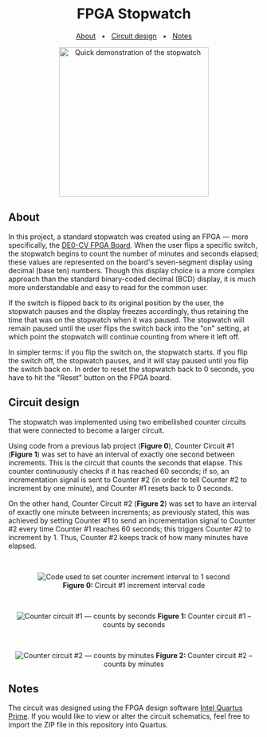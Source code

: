<h1 align="center">FPGA Stopwatch</h1>

<p align="center">
  <a href="#about">About</a> &nbsp;&nbsp;•&nbsp;&nbsp; 
  <a href="#circuit-design">Circuit design</a> &nbsp;&nbsp;•&nbsp;&nbsp;
  <a href="#notes">Notes</a>
</p>

<p align="center">
    <img src="https://user-images.githubusercontent.com/110432500/233398339-0f5bbb6b-e43a-4e2b-a883-d7914d275d62.gif" alt="Quick demonstration of the stopwatch" width=300 />
<p align="center">

## About

In this project, a standard stopwatch was created using an FPGA — more specifically, the <a href="https://www.terasic.com.tw/cgi-bin/page/archive.pl?Language=English&No=921">DE0-CV FPGA Board</a>. When the user flips a specific switch, the stopwatch begins to count the number of minutes and seconds elapsed; these values are represented on the board's seven-segment display using decimal (base ten) numbers. Though this display choice is a more complex approach than the standard binary-coded decimal (BCD) display, it is much more understandable and easy to read for the common user.

    
If the switch is flipped back to its original position by the user, the stopwatch pauses and the display freezes accordingly, thus retaining the time that was on the stopwatch when it was paused. The stopwatch will remain paused until the user flips the switch back into the "on" setting, at which point the stopwatch will continue counting from where it left off.

In simpler terms: if you flip the switch on, the stopwatch starts. If you flip the switch off, the stopwatch pauses, and it will stay paused until you flip the switch back on. In order to reset the stopwatch back to 0 seconds, you have to hit the "Reset" button on the FPGA board.
    
## Circuit design

The stopwatch was implemented using two embellished counter circuits that were connected to become a larger circuit.

Using code from a previous lab project (**Figure 0**), Counter Circuit #1 (**Figure 1**) was set to have an interval of exactly one second between increments. This is the circuit that counts the seconds that elapse. This counter continuously checks if it has reached 60 seconds; if so, an incrementation signal is sent to Counter #2 (in order to tell Counter #2 to increment by one minute), and Counter #1 resets back to 0 seconds.

On the other hand, Counter Circuit #2 (**Figure 2**) was set to have an interval of exactly one minute between increments; as previously stated, this was achieved by setting Counter #1 to send an incrementation signal to Counter #2 every time Counter #1 reaches 60 seconds; this triggers Counter #2 to increment by 1. Thus, Counter #2 keeps track of how many minutes have elapsed.

&nbsp;

<p align="center">
    <img src="https://user-images.githubusercontent.com/110432500/233460138-96c9209b-ef92-4c6b-9a07-22d0725e26ad.png" alt="Code used to set counter increment interval to 1 second" />
    <br>
    <b>Figure 0: </b>
    Circuit #1 increment interval code
</p>

&nbsp;&nbsp;

<p align="center">
    <img src="https://user-images.githubusercontent.com/110432500/233462242-c0db16e2-c356-4672-a991-86119fe03759.png" alt="Counter circuit #1 — counts by seconds" />
    <b>Figure 1: </b>
    Counter circuit #1 – counts by seconds
</p>

&nbsp;&nbsp;

<p align="center">
    <img src="https://user-images.githubusercontent.com/110432500/233463285-a154354b-39f5-447e-8763-f567891063e5.png" alt="Counter circuit #2 — counts by minutes" />
    <b>Figure 2: </b>
    Counter circuit #2 – counts by minutes
</p>

## Notes
The circuit was designed using the FPGA design software [Intel Quartus Prime](https://www.intel.com/content/www/us/en/products/details/fpga/development-tools/quartus-prime.html). If you would like to view or alter the circuit schematics, feel free to import the ZIP file in this repository into Quartus.
